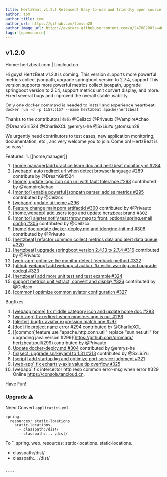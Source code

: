 ```yaml
---
title: HertzBeat v1.2.0 Released! Easy-to-use and friendly open source real-time monitoring tool   
author: tom  
author_title: tom   
author_url: https://github.com/tomsun28  
author_image_url: https://avatars.githubusercontent.com/u/24788200?s=400&v=4  
tags: [opensource]
---
```


## v1.2.0

Home: hertzbeat.com | tancloud.cn

Hi guys! HertzBeat v1.2.0 is coming. This version supports more powerful metrics collect jsonpath, upgrade springboot version to 2.7.4, support This version supports more powerful metrics collect jsonpath, upgrade springboot version to 2.7.4, support metrics unit convert display, and more. Fixed several bugs and improved the overall stable usability.

Only one docker command is needed to install and experience heartbeat:
`docker run -d -p 1157:1157 --name hertzbeat apache/hertzbeat`

Thanks to the contributors! 👍👍 @Ceilzcx @Privauto @VampireAchao @DreamGirl524 @CharlieXCL @emrys-he @SxLiuYu @tomsun28

We urgently need contributors to test cases, new application monitoring, documentation, etc., and very welcome you to join. Come on! HertzBeat is so easy!

Features. 1. [[home,manager]]

1. [[home,manager]add practice learn doc and hertzbeat monitor yml #284](https://github.com/apache/hertzbeat/pull/284)
2. [[webapp] auto redirect url when detect browser language #289](https://github.com/apache/hertzbeat/pull/289) contribute by @DreamGirl524
3. [[home] update logo icon cdn url with fault tolerance #293](https://github.com/apache/hertzbeat/pull/293) contributed by @VampireAchao
4. [[monitor] enable powerful jsonpath parser, add es metrics #295](https://github.com/apache/hertzbeat/pull/295) contributed by @Ceilzcx
5. [[webapp] update ui theme #296](https://github.com/apache/hertzbeat/pull/296)
6. [Feature change main pom artifactId #300](https://github.com/apache/hertzbeat/pull/300) contributed by @Privauto
7. [[home,webapp] add users logo and update hertzbeat brand #302](https://github.com/apache/hertzbeat/pull/302)
8. [[monitor] alerter notify test throw msg to front, optional spring.email config #305](https://github.com/apache/hertzbeat/pull/305) contributed by @Ceilzcx
9. [[home]doc:update docker-deploy.md and tdengine-init.md #306](https://github.com/apache/hertzbeat/pull/306) contributed by @Privauto
10. [[hertzbeat] refactor common collect metrics data and alert data queue #320](https://github.com/apache/hertzbeat/pull/320)
11. [[hertzbeat] upgrade springboot version 2.4.13 to 2.7.4 #316](https://github.com/apache/hertzbeat/pull/316) contributed by @Privauto
12. [[web-app] optimize the monitor detect feedback method #322](https://github.com/apache/hertzbeat/pull/322)
13. [[github,webapp] add webapp ci action, fix eslint warning and upgrade codeql #323](https://github.com/apache/hertzbeat/pull/323)
14. [[hertzbeat] add more unit test and test example #324](https://github.com/apache/hertzbeat/pull/324)
15. [support metrics unit extract, convert and display #326](https://github.com/apache/hertzbeat/pull/326) contributed by @Ceilzcx
16. [[common] optimize common aviator configuration #327](https://github.com/apache/hertzbeat/pull/327)

Bugfixes.

1. [[webapp,home] fix middle category icon and update home doc #283](https://github.com/apache/hertzbeat/pull/283)
2. [[web-app] fix redirect when monitors app is null #286](https://github.com/apache/hertzbeat/pull/286)
3. [[alerter] bugfix aviator expression match npe #297](https://github.com/apache/hertzbeat/pull/297)
4. [[doc] fix project name error #294](https://github.com/apache/hertzbeat/pull/294) contributed by @CharlieXCL
5. [[common]feature:use "apache.http.conn.util" replace "sun.net.util" for upgrading java version #299](<https://github.com/dromara/> hertzbeat/pull/299) contributed by @Privauto
6. [Update docker-deploy.md #304](https://github.com/apache/hertzbeat/pull/304) contributed by @emrys-he
7. [fix(sec): upgrade snakeyaml to 1.31 #313](https://github.com/apache/hertzbeat/pull/313) contributed by @SxLiuYu
8. [[script] add startup log and optimize port service judgment #321](https://github.com/apache/hertzbeat/pull/321)
9. [[web-app] fix echarts y-axis value tip overflow #325](https://github.com/apache/hertzbeat/pull/325)
10. [[webapp] fix interceptor http resp common error-msg when error #329](https://github.com/apache/hertzbeat/pull/329)
    Online <https://console.tancloud.cn>.

Have Fun!

### Upgrade ⚠️

Need Convert `application.yml`.

```
spring.
  resources: static-locations.
    static-locations.
      - classpath:/dist/
      - classpath:... /dist/
```

To
``
spring.
web.
resources: static-locations.
static-locations.

- classpath:/dist/
- classpath:... /dist/

```

----
```
